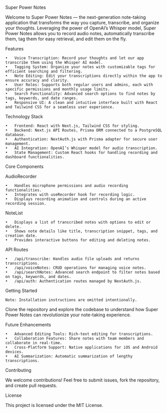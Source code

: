 Super Power Notes

Welcome to Super Power Notes — the next-generation note-taking application that transforms the way you capture, transcribe, and organize your thoughts. Leveraging the power of OpenAI’s Whisper model, Super Power Notes allows you to record audio notes, automatically transcribe them, tag them for easy retrieval, and edit them on the fly.

Features

    •	Voice Transcription: Record your thoughts and let our app transcribe them using the Whisper AI model.
    •	Tagging System: Organize your notes with customizable tags for efficient searching and filtering.
    •	Note Editing: Edit your transcriptions directly within the app to ensure accuracy and clarity.
    •	User Roles: Supports both regular users and admins, each with specific permissions and monthly usage limits.
    •	Search Functionality: Advanced search options to find notes by tags, keywords, and date ranges.
    •	Responsive UI: A clean and intuitive interface built with React and Tailwind CSS for a seamless user experience.

Technology Stack

    •	Frontend: React with Next.js, Tailwind CSS for styling.
    •	Backend: Next.js API Routes, Prisma ORM connected to a PostgreSQL database.
    •	Authentication: NextAuth.js with Prisma adapter for secure user management.
    •	AI Integration: OpenAI’s Whisper model for audio transcription.
    •	State Management: Custom React hooks for handling recording and dashboard functionalities.

Core Components

AudioRecorder

    •	Handles microphone permissions and audio recording functionalities.
    •	Integrates with useRecorder hook for recording logic.
    •	Displays recording animation and controls during an active recording session.

NoteList

    •	Displays a list of transcribed notes with options to edit or delete.
    •	Shows note details like title, transcription snippet, tags, and creation date.
    •	Provides interactive buttons for editing and deleting notes.

API Routes

    •	/api/transcribe: Handles audio file uploads and returns transcriptions.
    •	/api/voiceNotes: CRUD operations for managing voice notes.
    •	/api/searchNotes: Advanced search endpoint to filter notes based on tags, keywords, and dates.
    •	/api/auth: Authentication routes managed by NextAuth.js.

Getting Started

    Note: Installation instructions are omitted intentionally.

Clone the repository and explore the codebase to understand how Super Power Notes can revolutionize your note-taking experience.

Future Enhancements

    •	Advanced Editing Tools: Rich-text editing for transcriptions.
    •	Collaboration Features: Share notes with team members and collaborate in real-time.
    •	Cross-Platform Support: Native applications for iOS and Android devices.
    •	AI Summarization: Automatic summarization of lengthy transcriptions.

Contributing

We welcome contributions! Feel free to submit issues, fork the repository, and create pull requests.

License

This project is licensed under the MIT License.
